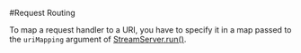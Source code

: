 #Request Routing

To map a request handler to a URI, you have to specify it in a map passed to the `uriMapping` argument of [StreamServer.run()](api:stream).
